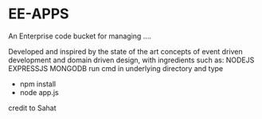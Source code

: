 # EE-APPS
An Enterprise code bucket for managing ....

Developed and inspired by the state of the art concepts of event driven development and domain driven design, with ingredients such as:
NODEJS
EXPRESSJS
MONGODB
run cmd in underlying directory and type

 - npm install
 - node app.js
 
 credit to Sahat
